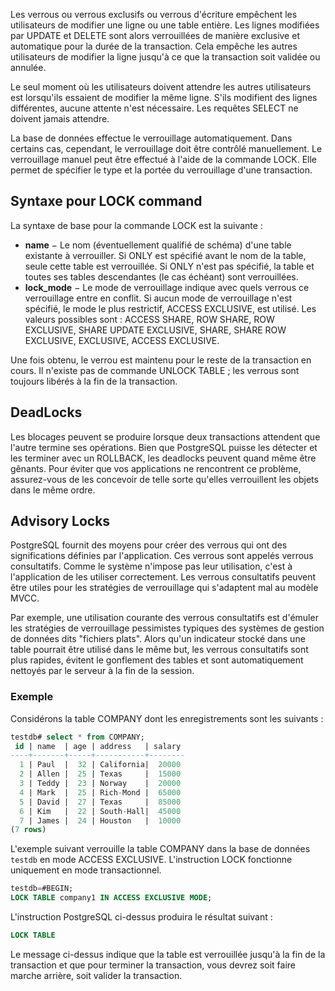 Les verrous ou verrous exclusifs ou verrous d'écriture empêchent les utilisateurs de modifier une ligne ou une table entière. Les lignes modifiées par UPDATE et DELETE sont alors verrouillées de manière exclusive et automatique pour la durée de la transaction. Cela empêche les autres utilisateurs de modifier la ligne jusqu'à ce que la transaction soit validée ou annulée.

Le seul moment où les utilisateurs doivent attendre les autres utilisateurs est lorsqu'ils essaient de modifier la même ligne. S'ils modifient des lignes différentes, aucune attente n'est nécessaire. Les requêtes SELECT ne doivent jamais attendre.

La base de données effectue le verrouillage automatiquement. Dans certains cas, cependant, le verrouillage doit être contrôlé manuellement. Le verrouillage manuel peut être effectué à l'aide de la commande LOCK. Elle permet de spécifier le type et la portée du verrouillage d'une transaction.

## Syntaxe pour LOCK command

La syntaxe de base pour la commande LOCK est la suivante :

- **name** − Le nom (éventuellement qualifié de schéma) d'une table existante à verrouiller. Si ONLY est spécifié avant le nom de la table, seule cette table est verrouillée. Si ONLY n'est pas spécifié, la table et toutes ses tables descendantes (le cas échéant) sont verrouillées.
- **lock_mode** − Le mode de verrouillage indique avec quels verrous ce verrouillage entre en conflit. Si aucun mode de verrouillage n'est spécifié, le mode le plus restrictif, ACCESS EXCLUSIVE, est utilisé. Les valeurs possibles sont : ACCESS SHARE, ROW SHARE, ROW EXCLUSIVE, SHARE UPDATE EXCLUSIVE, SHARE, SHARE ROW EXCLUSIVE, EXCLUSIVE, ACCESS EXCLUSIVE.

Une fois obtenu, le verrou est maintenu pour le reste de la transaction en cours. Il n'existe pas de commande UNLOCK TABLE ; les verrous sont toujours libérés à la fin de la transaction.

## DeadLocks

Les blocages peuvent se produire lorsque deux transactions attendent que l'autre termine ses opérations. Bien que PostgreSQL puisse les détecter et les terminer avec un ROLLBACK, les deadlocks peuvent quand même être gênants. Pour éviter que vos applications ne rencontrent ce problème, assurez-vous de les concevoir de telle sorte qu'elles verrouillent les objets dans le même ordre.

## Advisory Locks

PostgreSQL fournit des moyens pour créer des verrous qui ont des significations définies par l'application. Ces verrous sont appelés verrous consultatifs. Comme le système n'impose pas leur utilisation, c'est à l'application de les utiliser correctement. Les verrous consultatifs peuvent être utiles pour les stratégies de verrouillage qui s'adaptent mal au modèle MVCC.

Par exemple, une utilisation courante des verrous consultatifs est d'émuler les stratégies de verrouillage pessimistes typiques des systèmes de gestion de données dits "fichiers plats". Alors qu'un indicateur stocké dans une table pourrait être utilisé dans le même but, les verrous consultatifs sont plus rapides, évitent le gonflement des tables et sont automatiquement nettoyés par le serveur à la fin de la session.

### Exemple

Considérons la table COMPANY dont les enregistrements sont les suivants :

```sql
testdb# select * from COMPANY;
 id | name  | age | address   | salary
----+-------+-----+-----------+--------
  1 | Paul  |  32 | California|  20000
  2 | Allen |  25 | Texas     |  15000
  3 | Teddy |  23 | Norway    |  20000
  4 | Mark  |  25 | Rich-Mond |  65000
  5 | David |  27 | Texas     |  85000
  6 | Kim   |  22 | South-Hall|  45000
  7 | James |  24 | Houston   |  10000
(7 rows)
```

L'exemple suivant verrouille la table COMPANY dans la base de données ```testdb``` en mode ACCESS EXCLUSIVE. L'instruction LOCK fonctionne uniquement en mode transactionnel.

```sql
testdb=#BEGIN;
LOCK TABLE company1 IN ACCESS EXCLUSIVE MODE;
```

L'instruction PostgreSQL ci-dessus produira le résultat suivant :

```sql
LOCK TABLE
```

Le message ci-dessus indique que la table est verrouillée jusqu'à la fin de la transaction et que pour terminer la transaction, vous devrez soit faire marche arrière, soit valider la transaction.

